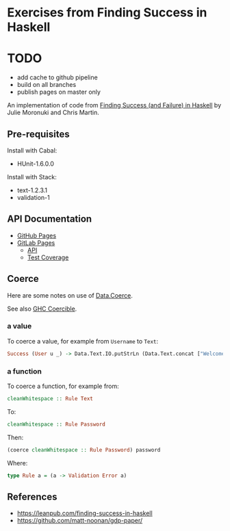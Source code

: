# Exercises from Finding Success in Haskell

# TODO

* add cache to github pipeline
* build on all branches
* publish pages on master only

An implementation of code from [Finding Success (and Failure) in
Haskell](https://leanpub.com/finding-success-in-haskell) by Julie Moronuki and
Chris Martin.

## Pre-requisites

Install with Cabal:

  * HUnit-1.6.0.0

Install with Stack:

  * text-1.2.3.1
  * validation-1

## API Documentation

* [GitHub Pages](https://frankhjung.github.io/haskell-userapp/)
* [GitLab Pages](https://frankhjung1.gitlab.io/haskell-userapp/)
  * [API](https://frankhjung1.gitlab.io/haskell-userapp/html/userapp/index.html)
  * [Test Coverage](https://frankhjung1.gitlab.io/haskell-userapp/hpc/index.html)

## Coerce

Here are some notes on use of
[Data.Coerce](https://hackage.haskell.org/package/base/docs/Data-Coerce.html).

See also [GHC Coercible](https://wiki.haskell.org/GHC/Coercible).

### a value

To coerce a value, for example from `Username` to `Text`:

```haskell
Success (User u _) -> Data.Text.IO.putStrLn (Data.Text.concat ["Welcome ", coerce u])
```

### a function

To coerce a function, for example from:

```haskell
cleanWhitespace :: Rule Text
```

To:

```haskell
cleanWhitespace :: Rule Password
```

Then:

```haskell
(coerce cleanWhitespace :: Rule Password) password
```

Where:
```haskell
type Rule a = (a -> Validation Error a)
```

## References

* https://leanpub.com/finding-success-in-haskell
* https://github.com/matt-noonan/gdp-paper/
